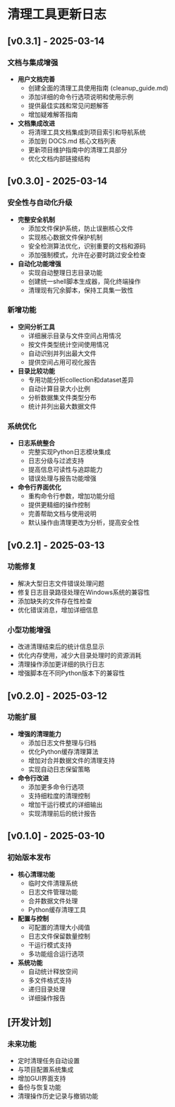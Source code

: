 # 清理工具更新日志

## [v0.3.1] - 2025-03-14
### 文档与集成增强
- **用户文档完善**
  - 创建全面的清理工具使用指南 (cleanup_guide.md)
  - 添加详细的命令行选项说明和使用示例
  - 提供最佳实践和常见问题解答
  - 增加疑难解答指南
- **文档集成改进**
  - 将清理工具文档集成到项目索引和导航系统
  - 添加到 DOCS.md 核心文档列表
  - 更新项目维护指南中的清理工具部分
  - 优化文档内部链接结构

## [v0.3.0] - 2025-03-14
### 安全性与自动化升级
- **完整安全机制**
  - 添加文件保护系统，防止误删核心文件
  - 实现核心数据文件保护机制
  - 安全检测算法优化，识别重要的文档和源码
  - 添加强制模式，允许在必要时跳过安全检查
- **自动化功能增强**
  - 实现自动整理日志目录功能
  - 创建统一shell脚本生成器，简化终端操作
  - 清理现有冗余脚本，保持工具集一致性

### 新增功能
- **空间分析工具**
  - 详细展示目录与文件空间占用情况
  - 按文件类型统计空间使用情况
  - 自动识别并列出最大文件
  - 提供空间占用可视化报告
- **目录比较功能**
  - 专用功能分析collection和dataset差异
  - 自动计算目录大小比例
  - 分析数据集文件类型分布
  - 统计并列出最大数据文件

### 系统优化
- **日志系统整合**
  - 完整实现Python日志模块集成
  - 日志分级与过滤支持
  - 提高信息可读性与追踪能力
  - 错误处理与报告功能增强
- **命令行界面优化**
  - 重构命令行参数，增加功能分组
  - 提供更精细的操作控制
  - 完善帮助文档与使用说明
  - 默认操作由清理更改为分析，提高安全性

## [v0.2.1] - 2025-03-13
### 功能修复
- 解决大型日志文件错误处理问题
- 修复日志目录路径处理在Windows系统的兼容性
- 添加缺失的文件存在性检查
- 优化错误消息，增加详细信息

### 小型功能增强
- 改进清理结束后的统计信息显示
- 优化内存使用，减少大目录处理时的资源消耗
- 清理操作添加更详细的执行日志
- 增强脚本在不同Python版本下的兼容性

## [v0.2.0] - 2025-03-12
### 功能扩展
- **增强的清理能力**
  - 添加日志文件整理与归档
  - 优化Python缓存清理算法
  - 增加对合并数据文件的清理支持
  - 实现自动日志保留策略
- **命令行改进**
  - 添加更多命令行选项
  - 支持细粒度的清理控制
  - 增加干运行模式的详细输出
  - 实现清理前后的统计报告

## [v0.1.0] - 2025-03-10
### 初始版本发布
- **核心清理功能**
  - 临时文件清理系统
  - 日志文件管理功能
  - 合并数据文件处理
  - Python缓存清理工具
- **配置与控制**
  - 可配置的清理大小阈值
  - 日志文件保留数量控制
  - 干运行模式支持
  - 多功能组合运行选项
- **系统功能**
  - 自动统计释放空间
  - 多文件格式支持
  - 递归目录处理
  - 详细操作报告

## [开发计划]
### 未来功能
- 定时清理任务自动设置
- 与项目配置系统集成
- 增加GUI界面支持
- 备份与恢复功能
- 清理操作历史记录与撤销功能